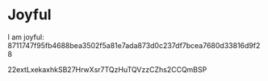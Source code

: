 # Joyful

I am joyful: 8711747f95fb4688bea3502f5a81e7ada873d0c237df7bcea7680d33816d9f28


22extLxekaxhkSB27HrwXsr7TQzHuTQVzzCZhs2CCQmBSP